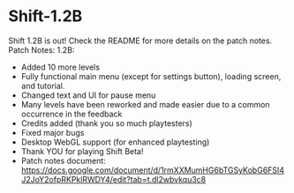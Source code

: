 # Shift-1.2B
Shift 1.2B is out! Check the README for more details on the patch notes.
Patch Notes:
1.2B:
- Added 10 more levels
- Fully functional main menu (except for settings button), loading screen, and tutorial.
- Changed text and UI for pause menu
- Many levels have been reworked and made easier due to a common occurrence in the feedback
- Credits added (thank you so much playtesters)
- Fixed major bugs
- Desktop WebGL support (for enhanced playtesting)
- Thank YOU for playing Shift Beta!
- Patch notes document: https://docs.google.com/document/d/1rmXXMumHG6bTGSyKobG6FSI4J2JoY2ofpRKPklRWDY4/edit?tab=t.dl2wbvkqu3c8

